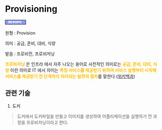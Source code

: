 <d-title>

# Provisioning

</d-title>

<d-label>

<d-inner>

![Devops](../2TAT1C/Label_Devops.png)

</d-inner>

</d-label>

<d-origin>

원형 : Provision

</d-origin>

<d-mean>

의미  : 공급, 준비, 대비, 식량

</d-mean>

<d-pronunciation>

발음 : 프로비전, 프로비저닝

</d-pronunciation>

<d-content>

<span style="color:#FFBF00; font-weight:bold;">프로비저닝</span> 은 인프라 에서 자주 나오는 용어로 사전적인 의미로는 <span style="color:#FFBF00; font-weight:bold;">공급, 준비, 대비, 식량</span> 이란 의미로 IT 에서 의미는 <span style="color:#FFBF00; font-weight:bold;">특정 서비스를 제공받기 위하여 서비스 실행부터 시작해 서비스를 제공받기 전 단계까지 처리되는 일련의 절차</span>를 말한다.([위키백과](https://ko.wikipedia.org/wiki/%ED%94%84%EB%A1%9C%EB%B9%84%EC%A0%80%EB%8B%9D))

</d-content>

<d-relation>

## 관련 기술

<d-inner>

1. 도커
> 도커에서 도커파일을 만들고 이미지를 생성하여 어플리케이션을 실행하기 전 과정을 프로비저닝이라고 한다. 

</d-inner>

</d-relation>
